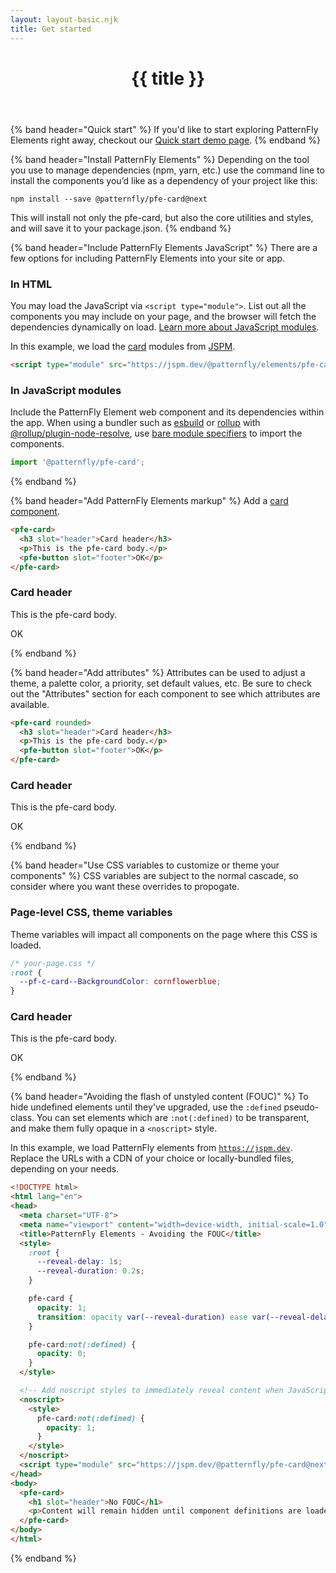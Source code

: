 ```yaml
---
layout: layout-basic.njk
title: Get started
---
```


<header class="band">
  <h1>{{ title }}</h1>
</header>

{% band header="Quick start" %}
  If you'd like to start exploring PatternFly Elements right away, checkout our 
  [Quick start demo page](/quick-start).
{% endband %}

{% band header="Install PatternFly Elements" %}
  Depending on the tool you use to manage dependencies (npm, yarn, etc.) use the 
  command line to install the components you’d like as a dependency of your 
  project like this:

  ```shell
  npm install --save @patternfly/pfe-card@next
  ```

  This will install not only the pfe-card, but also the core utilities and styles,
  and will save it to your package.json.
{% endband %}

{% band header="Include PatternFly Elements JavaScript" %}
  There are a few options for including PatternFly Elements into your site or app.

  ### In HTML
  You may load the JavaScript via `<script type="module">`. List out all the 
  components you may include on your page, and the browser will fetch the 
  dependencies dynamically on load.
  [Learn more about JavaScript modules][modules].

  In this example, we load the [card](/components/card/) modules from 
  [JSPM](https://jspm.dev).

  ```html
  <script type="module" src="https://jspm.dev/@patternfly/elements/pfe-card/pfe-card.js"></script>
  ```

  <a id="in-an-app"></a>

  ### In JavaScript modules

  Include the PatternFly Element web component and its dependencies within the app.
  When using a bundler such as [esbuild](https://esbuild.github.io/) or [rollup](https://rollupjs.org)
  with [@rollup/plugin-node-resolve](https://www.npmjs.com/package/@rollup/plugin-node-resolve), use
  [bare module specifiers](https://lit.dev/docs/tools/requirements/) to import the components.

  ```javascript
  import '@patternfly/pfe-card';
  ```
{% endband %}

{% band header="Add PatternFly Elements markup" %}
  Add a [card component](/components/card).

  ```html
  <pfe-card>
    <h3 slot="header">Card header</h3>
    <p>This is the pfe-card body.</p>
    <pfe-button slot="footer">OK</p>
  </pfe-card>
  ```

  <pfe-card>
    <h3 slot="header">Card header</h3>
    <p>This is the pfe-card body.</p>
    <pfe-button slot="footer">OK</p>
  </pfe-card>

{% endband %}

{% band header="Add attributes" %}
  Attributes can be used to adjust a theme, a palette color, a priority, set 
  default values, etc. Be sure to check out the "Attributes" section for each 
  component to see which attributes are available.

  ```html
  <pfe-card rounded>
    <h3 slot="header">Card header</h3>
    <p>This is the pfe-card body.</p>
    <pfe-button slot="footer">OK</p>
  </pfe-card>
  ```

  <pfe-card rounded>
    <h3 slot="header">Card header</h3>
    <p>This is the pfe-card body.</p>
    <pfe-button slot="footer">OK</p>
  </pfe-card>
{% endband %}

{% band header="Use CSS variables to customize or theme your components" %}
  CSS variables are subject to the normal cascade, so consider where you want 
  these overrides to propogate.

  ### Page-level CSS, theme variables
  Theme variables will impact all components on the page where this CSS is 
  loaded.

  ```css
  /* your-page.css */
  :root {
    --pf-c-card--BackgroundColor: cornflowerblue;
  }
  ```
  <pfe-card flat rounded style="--pf-c-card--BackgroundColor: cornflowerblue;">
    <h3 slot="header">Card header</h3>
    <p>This is the pfe-card body.</p>
    <pfe-button slot="footer">OK</p>
  </pfe-card>
{% endband %}

{% band header="Avoiding the flash of unstyled content (FOUC)" %}
  To hide undefined elements until they've upgraded, use the `:defined` 
  pseudo-class. You can set elements which are `:not(:defined)` to be 
  transparent, and make them fully opaque in a `<noscript>` style.

  In this example, we load PatternFly elements from 
  [`https://jspm.dev`](https://jspm.dev).
  Replace the URLs with a CDN of your choice or locally-bundled files, depending on your needs.

  ```html
  <!DOCTYPE html>
  <html lang="en">
  <head>
    <meta charset="UTF-8">
    <meta name="viewport" content="width=device-width, initial-scale=1.0">
    <title>PatternFly Elements - Avoiding the FOUC</title>
    <style>
      :root {
        --reveal-delay: 1s;
        --reveal-duration: 0.2s;
      }

      pfe-card {
        opacity: 1;
        transition: opacity var(--reveal-duration) ease var(--reveal-delay);
      }

      pfe-card:not(:defined) {
        opacity: 0;
      }
    </style>

    <!-- Add noscript styles to immediately reveal content when JavaScript is disabled -->
    <noscript>
      <style>
        pfe-card:not(:defined) {
          opacity: 1;
        }
      </style>
    </noscript>
    <script type="module" src="https://jspm.dev/@patternfly/pfe-card@next"></script>
  </head>
  <body>
    <pfe-card>
      <h1 slot="header">No FOUC</h1>
      <p>Content will remain hidden until component definitions are loaded.</p>
    </pfe-card>
  </body>
  </html>
  ```
{% endband %}

[modules]: https://hospodarets.com/native-ecmascript-modules-the-first-overview
